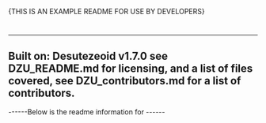 {THIS IS AN EXAMPLE README FOR USE BY DEVELOPERS}
#   <game name>
<bla bla>

-----
Built on: Desutezeoid v1.7.0
see DZU_README.md for licensing, and a list of files covered,
see DZU_contributors.md for a list of contributors.
-----

------Below is the readme information for <game name>------



